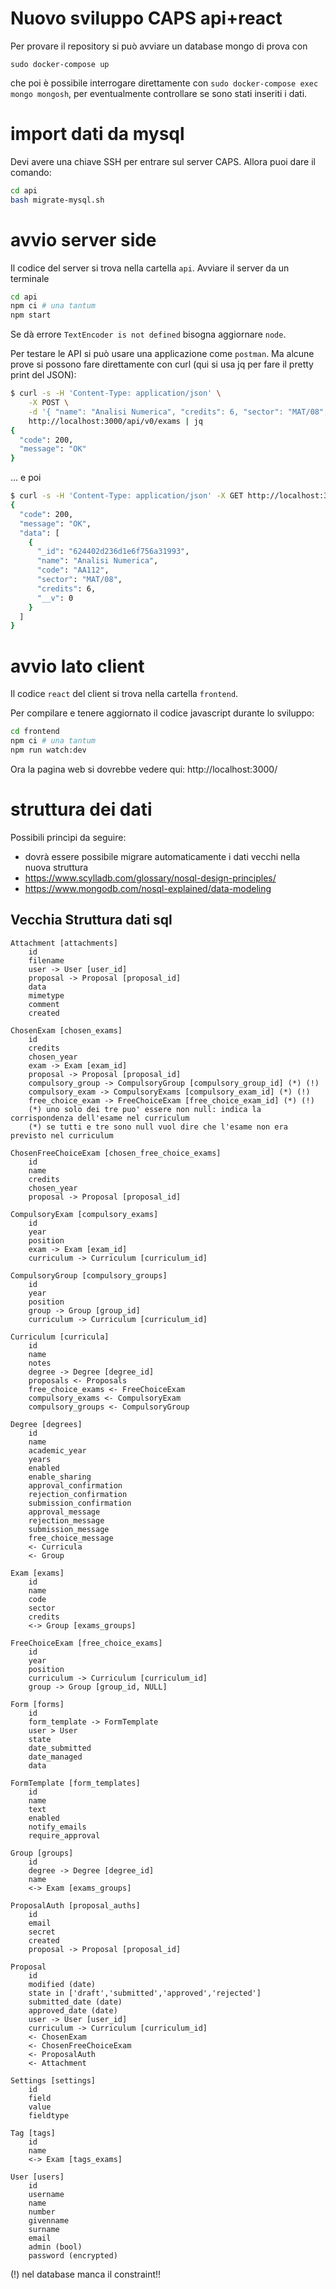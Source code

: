 # Nuovo sviluppo CAPS api+react

Per provare il repository si può avviare un database mongo di prova con 
```
sudo docker-compose up
```
che poi è possibile interrogare direttamente con ```sudo docker-compose exec mongo mongosh```,
per eventualmente controllare se sono stati inseriti i dati. 

# import dati da mysql

Devi avere una chiave SSH per entrare sul server CAPS.
Allora puoi dare il comando:
```bash
cd api
bash migrate-mysql.sh
```

# avvio server side

Il codice del server si trova nella cartella `api`.
Avviare il server da un terminale

```bash
cd api
npm ci # una tantum
npm start
```
Se dà errore `TextEncoder is not defined` bisogna aggiornare `node`.

Per testare le API si può usare una applicazione 
come `postman`. 
Ma alcune prove si possono fare direttamente con curl (qui si usa jq per 
fare il pretty print del JSON):
```bash
$ curl -s -H 'Content-Type: application/json' \
    -X POST \
    -d '{ "name": "Analisi Numerica", "credits": 6, "sector": "MAT/08", "code": "AA112" }' \
    http://localhost:3000/api/v0/exams | jq
{
  "code": 200,
  "message": "OK"
}
```
... e poi
```bash
$ curl -s -H 'Content-Type: application/json' -X GET http://localhost:3000/api/v0/exams | jq
{
  "code": 200,
  "message": "OK",
  "data": [
    {
      "_id": "624402d236d1e6f756a31993",
      "name": "Analisi Numerica",
      "code": "AA112",
      "sector": "MAT/08",
      "credits": 6,
      "__v": 0
    }
  ]
}
```

# avvio lato client

Il codice `react` del client si trova nella cartella `frontend`.

Per compilare e tenere aggiornato il codice javascript durante lo sviluppo:
```bash
cd frontend
npm ci # una tantum
npm run watch:dev
```

Ora la pagina web si dovrebbe vedere qui: http://localhost:3000/

# struttura dei dati

Possibili princìpi da seguire:

* dovrà essere possibile migrare automaticamente i dati vecchi nella nuova struttura
* https://www.scylladb.com/glossary/nosql-design-principles/
* https://www.mongodb.com/nosql-explained/data-modeling

## Vecchia Struttura dati sql

    Attachment [attachments]
        id
        filename
        user -> User [user_id]
        proposal -> Proposal [proposal_id]
        data
        mimetype
        comment
        created

    ChosenExam [chosen_exams]
        id
        credits
        chosen_year
        exam -> Exam [exam_id]
        proposal -> Proposal [proposal_id]
        compulsory_group -> CompulsoryGroup [compulsory_group_id] (*) (!) 
        compulsory_exam -> CompulsoryExams [compulsory_exam_id] (*) (!) 
        free_choice_exam -> FreeChoiceExam [free_choice_exam_id] (*) (!) 
        (*) uno solo dei tre puo' essere non null: indica la corrispondenza dell'esame nel curriculum
        (*) se tutti e tre sono null vuol dire che l'esame non era previsto nel curriculum

    ChosenFreeChoiceExam [chosen_free_choice_exams]
        id
        name
        credits
        chosen_year
        proposal -> Proposal [proposal_id]

    CompulsoryExam [compulsory_exams]
        id
        year
        position
        exam -> Exam [exam_id]
        curriculum -> Curriculum [curriculum_id]

    CompulsoryGroup [compulsory_groups]
        id
        year
        position
        group -> Group [group_id]
        curriculum -> Curriculum [curriculum_id]

    Curriculum [curricula]
        id
        name
        notes
        degree -> Degree [degree_id]
        proposals <- Proposals 
        free_choice_exams <- FreeChoiceExam
        compulsory_exams <- CompulsoryExam
        compulsory_groups <- CompulsoryGroup

    Degree [degrees]
        id
        name
        academic_year
        years
        enabled
        enable_sharing
        approval_confirmation
        rejection_confirmation
        submission_confirmation
        approval_message
        rejection_message
        submission_message
        free_choice_message
        <- Curricula
        <- Group

    Exam [exams]
        id
        name
        code
        sector
        credits
        <-> Group [exams_groups]

    FreeChoiceExam [free_choice_exams]
        id
        year
        position
        curriculum -> Curriculum [curriculum_id]
        group -> Group [group_id, NULL]

    Form [forms]
        id
        form_template -> FormTemplate
        user > User
        state
        date_submitted
        date_managed
        data

    FormTemplate [form_templates]
        id
        name
        text
        enabled
        notify_emails
        require_approval

    Group [groups]
        id
        degree -> Degree [degree_id]
        name
        <-> Exam [exams_groups]

    ProposalAuth [proposal_auths]
        id
        email
        secret
        created
        proposal -> Proposal [proposal_id]

    Proposal
        id
        modified (date)
        state in ['draft','submitted','approved','rejected']
        submitted_date (date)
        approved_date (date)
        user -> User [user_id]
        curriculum -> Curriculum [curriculum_id]
        <- ChosenExam
        <- ChosenFreeChoiceExam
        <- ProposalAuth
        <- Attachment

    Settings [settings]
        id
        field
        value
        fieldtype

    Tag [tags]
        id
        name
        <-> Exam [tags_exams]

    User [users]
        id
        username
        name
        number
        givenname
        surname
        email
        admin (bool)
        password (encrypted)

(!) nel database manca il constraint!!
